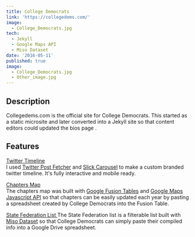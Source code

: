 ```yaml
---
title: College Democrats
link: 'https://collegedems.com/'
image:
  - College_Democrats.jpg
tech:
  - Jekyll
  - Google Maps API
  - Miso Dataset
date: '2016-05-11'
published: true
image:
  - College_Democrats.jpg
  - Other_image.jpg
---
```


## Description
Collegedems.com  is the official site for College Democrats. This started as a static microsite and later converted into a Jekyll site so that content editors could updated the bios page .
## Features
[Twitter Timeline](http://)  
I used [Twitter Post Fetcher](https://github.com/jasonmayes/Twitter-Post-Fetcher)  and [Slick Carousel](http://kenwheeler.github.io/slick/) to make a custom branded twitter timeline. It's fully interactive and mobile ready.

[Chapters Map](https://collegedems.com/chapters.html)  
The chapters map was built with [Google Fusion Tables](https://support.google.com/fusiontables/answer/2571232) and [Google Maps Javascript API](https://developers.google.com/maps/documentation/javascript/) so that chapters can be easily updated each year by pasting a spreadsheet created by College Democrats into the Fusion Table.

[State Federation List ](https://collegedems.com/chapters.html)
The State Federation list is a filterable list built with [Miso Dataset](http://misoproject.com/dataset/) so that College Democrats can simply paste their compiled info into a Google Drive spreadsheet.
